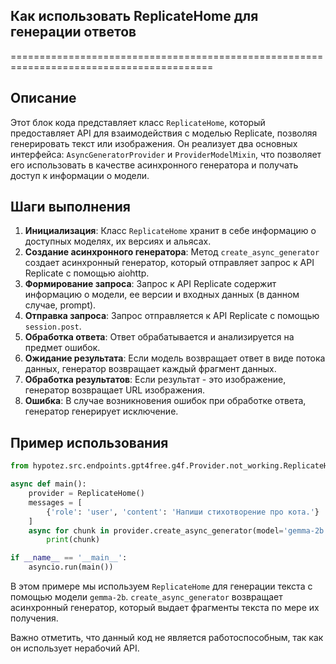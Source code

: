## Как использовать ReplicateHome для генерации ответов
=========================================================================================

Описание
-------------------------
Этот блок кода представляет класс `ReplicateHome`, который предоставляет API для взаимодействия с моделью Replicate, позволяя генерировать текст или изображения. Он реализует два основных интерфейса: `AsyncGeneratorProvider` и `ProviderModelMixin`, что позволяет его использовать в качестве асинхронного генератора и получать доступ к информации о модели.

Шаги выполнения
-------------------------
1. **Инициализация**: Класс `ReplicateHome` хранит в себе информацию о доступных моделях, их версиях и альясах.
2. **Создание асинхронного генератора**: Метод `create_async_generator` создает асинхронный генератор, который отправляет запрос к API Replicate с помощью aiohttp.
3. **Формирование запроса**: Запрос к API Replicate содержит информацию о модели, ее версии и входных данных (в данном случае, prompt).
4. **Отправка запроса**: Запрос отправляется к API Replicate с помощью `session.post`.
5. **Обработка ответа**: Ответ обрабатывается и анализируется на предмет ошибок.
6. **Ожидание результата**: Если модель возвращает ответ в виде потока данных, генератор возвращает каждый фрагмент данных.
7. **Обработка результатов**: Если результат - это изображение, генератор возвращает URL изображения.
8. **Ошибка**: В случае возникновения ошибок при обработке ответа, генератор генерирует исключение.

Пример использования
-------------------------

```python
from hypotez.src.endpoints.gpt4free.g4f.Provider.not_working.ReplicateHome import ReplicateHome

async def main():
    provider = ReplicateHome()
    messages = [
        {'role': 'user', 'content': 'Напиши стихотворение про кота.'}
    ]
    async for chunk in provider.create_async_generator(model='gemma-2b', messages=messages):
        print(chunk)

if __name__ == '__main__':
    asyncio.run(main())

```

В этом примере мы используем `ReplicateHome` для генерации текста с помощью модели `gemma-2b`.  `create_async_generator` возвращает асинхронный генератор, который выдает фрагменты текста по мере их получения.

Важно отметить, что данный код не является работоспособным, так как он использует нерабочий API.